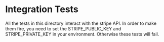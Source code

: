 Integration Tests
=================

All the tests in this directory interact with the stripe API. In order
to make them fire, you need to set the STRIPE\_PUBLIC\_KEY and
STRIPE\_PRIVATE\_KEY in your environment. Otherwise these tests will
fail.
